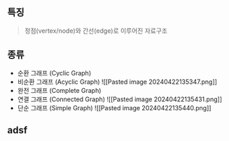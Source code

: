 ## 특징
> 정점(vertex/node)와 간선(edge)로 이루어진 자료구조
## 종류
- 순환 그래프 (Cyclic Graph)
- 비순환 그래프 (Acyclic Graph)
![[Pasted image 20240422135347.png]]
- 완전 그래프 (Complete Graph)
- 연결 그래프 (Connected Graph)
![[Pasted image 20240422135431.png]]
- 단순 그래프 (Simple Graph)
![[Pasted image 20240422135440.png]]
## adsf

